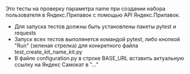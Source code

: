 Это тесты на проверку параметра name при создании набора пользователя в Яндекс.Прилавок с помощью API Яндекс.Прилавок.
- Для запуска тестов должны быть установлены пакеты pytest и requests
- Запуск всех тестов выполянется командой pytest, либо кнопкой "Run" (зеленая стрелка) для конкретного файла test_create_kit_name_kit.py
- В файле configuration.py в строке BASE_URL вставить актуальную ссылку на Яндекс Самокат в "..."